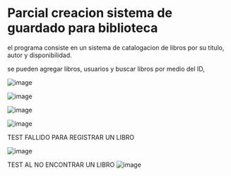 
# Parcial creacion sistema de guardado para biblioteca

el programa consiste en un sistema de catalogacion de libros por su titulo, autor y disponibilidad.

se pueden agregar libros, usuarios y buscar libros por medio del ID,

![image](https://github.com/user-attachments/assets/061f772c-4f9f-44e3-819d-5775e086e9d2)

![image](https://github.com/user-attachments/assets/a1415afd-ebbd-45a1-8288-e39823669bc5)

![image](https://github.com/user-attachments/assets/64a9c203-ecde-4cf1-9ad5-292715455573)

![image](https://github.com/user-attachments/assets/10f2dc1f-5630-4fb7-b949-07d1f6202cd2)

TEST FALLIDO PARA REGISTRAR UN LIBRO

![image](https://github.com/user-attachments/assets/bb52bf1b-650a-4d9a-9a3b-bb6e09f4de0d)

TEST AL NO ENCONTRAR UN LIBRO
![image](https://github.com/user-attachments/assets/0873ae47-4cde-4e28-bc27-9d73984a83bb)
